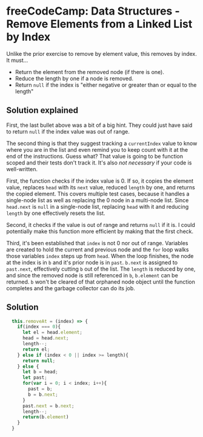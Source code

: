 # freeCodeCamp: Data Structures - Remove Elements from a Linked List by Index

Unlike the prior exercise to remove by element value, this removes by index. It must...
 - Return the element from the removed node (if there is one).
 - Reduce the length by one if a node is removed.
 - Return `null` if the index is "either negative or greater than or equal to the length"

## Solution explained

First, the last bullet above was a bit of a big hint. They could just have said to return `null` if the index value was out of range.

The second thing is that they suggest tracking a `currentIndex` value to know where you are in the list and even remind you to keep count with it at the end of the instructions. Guess what? That value is going to be function scoped and their tests don't track it. It's also *not necessary* if your code is well-written.

First, the function checks if the index value is 0. If so, it copies the element value, replaces `head` with its `next` value, reduced `length` by one, and returns the copied element. This covers multiple test cases, because it handles a single-node list as well as replacing the 0 node in a multi-node list. Since `head.next` is `null` in a single-node list, replacing `head` with it and reducing `length` by one effectively resets the list.

Second, it checks if the value is out of range and returns `null` if it is. I could potentially make this function more efficient by making that the first check.

Third, it's been established that `index` is not 0 nor out of range. Variables are created to hold the current and previous node and the `for` loop walks those variables `index` steps up from `head`. When the loop finishes, the node at the index is in `b` and it's prior node is in `past`. `b.next` is assigned to `past.next`, effectively cutting `b` out of the list. The `length` is reduced by one, and since the removed node is still referenced in `b`, `b.element` can be returned. `b` won't be cleared of that orphaned node object until the function completes and the garbage collector can do its job. 

## Solution
```javascript
  this.removeAt = (index) => {
    if(index === 0){
      let el = head.element;
      head = head.next;
      length--;
      return el;
    } else if (index < 0 || index >= length){
      return null;
    } else {
      let b = head;
      let past;
      for(var i = 0; i < index; i++){
        past = b;
        b = b.next;
      }
      past.next = b.next;
      length--;
      return(b.element)
    }
  }
```